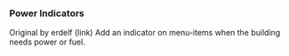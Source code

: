 ### Power Indicators
Original by erdelf (link)
Add an indicator on menu-items when the building needs power or fuel.
